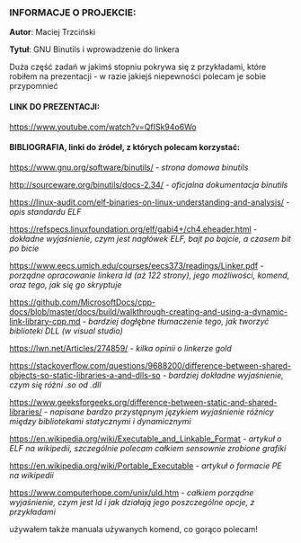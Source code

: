 ### INFORMACJE O PROJEKCIE:

**Autor**: Maciej Trzciński

**Tytuł**: GNU Binutils i wprowadzenie do linkera

Duża część zadań w jakimś stopniu pokrywa się z przykładami, które robiłem na prezentacji - w razie jakiejś niepewności polecam je sobie przypomnieć

#### LINK DO PREZENTACJI:

https://www.youtube.com/watch?v=QfISk94o6Wo

#### BIBLIOGRAFIA, linki do źródeł, z których polecam korzystać:

https://www.gnu.org/software/binutils/ - *strona domowa binutils*

http://sourceware.org/binutils/docs-2.34/ - *oficjalna dokumentacja binutils*

https://linux-audit.com/elf-binaries-on-linux-understanding-and-analysis/ - *opis standardu ELF*

https://refspecs.linuxfoundation.org/elf/gabi4+/ch4.eheader.html - *dokładne wyjaśnienie, czym jest nagłówek ELF, bajt po bajcie, a czasem bit po bicie*

https://www.eecs.umich.edu/courses/eecs373/readings/Linker.pdf - *porządne opracowanie linkera ld (aż 122 strony), jego możliwości, komend, oraz tego, jak się go skryptuje*

https://github.com/MicrosoftDocs/cpp-docs/blob/master/docs/build/walkthrough-creating-and-using-a-dynamic-link-library-cpp.md - *bardziej dogłębne tłumaczenie tego, jak tworzyć biblioteki DLL (w visual studio)*

https://lwn.net/Articles/274859/ - *kilka opinii o linkerze gold*

https://stackoverflow.com/questions/9688200/difference-between-shared-objects-so-static-libraries-a-and-dlls-so - *bardziej dokładne wyjaśnienie, czym się różni .so od .dll*

https://www.geeksforgeeks.org/difference-between-static-and-shared-libraries/ - *napisane bardzo przystępnym językiem wyjaśnienie różnicy między bibliotekami statycznymi i dynamicznymi*

https://en.wikipedia.org/wiki/Executable_and_Linkable_Format - *artykuł o ELF na wikipedii, szczególnie polecam całkiem sensownie zrobione grafiki*

https://en.wikipedia.org/wiki/Portable_Executable - *artykuł o formacie PE na wikipedii*

https://www.computerhope.com/unix/uld.htm - *całkiem porządne wyjaśnienie, czym jest ld i jak działają jego poszczególne opcje, z przykładami*


używałem także manuala używanych komend, co gorąco polecam!
